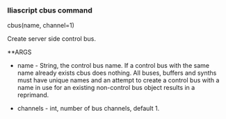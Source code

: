 ### lliascript cbus command

cbus(name, channel=1)

Create server side control bus.

**ARGS

-    name - String, the control bus name.  If a control bus with the same
     name already exists cbus does nothing.  All buses, buffers and synths
     must have unique names and an attempt to create a control bus with a
     name in use for an existing non-control bus object results in a
     reprimand.

-    channels - int, number of bus channels, default 1.